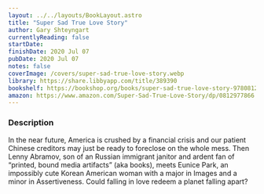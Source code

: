 ```yaml
---
layout: ../../layouts/BookLayout.astro
title: "Super Sad True Love Story"
author: Gary Shteyngart
currentlyReading: false
startDate: 
finishDate: 2020 Jul 07
pubDate: 2020 Jul 07
notes: false
coverImage: /covers/super-sad-true-love-story.webp
library: https://share.libbyapp.com/title/389390
bookshelf: https://bookshop.org/books/super-sad-true-love-story-9780812977868/9780812977868
amazon: https://www.amazon.com/Super-Sad-True-Love-Story/dp/0812977866
---
```


### Description
In the near future, America is crushed by a financial crisis and our patient Chinese creditors may just be ready to foreclose on the whole mess. Then Lenny Abramov, son of an Russian immigrant janitor and ardent fan of “printed, bound media artifacts” (aka books), meets Eunice Park, an impossibly cute Korean American woman with a major in Images and a minor in Assertiveness. Could falling in love redeem a planet falling apart?

<!-- ### Notes & Highlights -->
